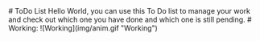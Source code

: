 <html><body background="img/1.png"></body></html>
# ToDo List
Hello World, you can use this To Do  list to manage your work and check out which one you have done and which one is still pending.
# Working:
![Working](img/anim.gif "Working")


